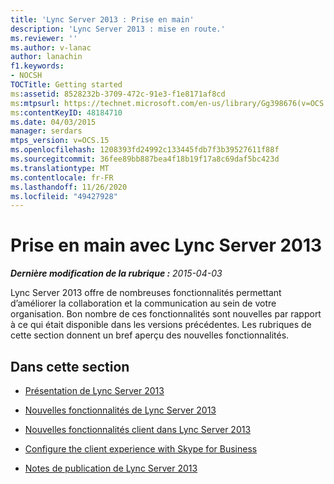 ```yaml
---
title: 'Lync Server 2013 : Prise en main'
description: 'Lync Server 2013 : mise en route.'
ms.reviewer: ''
ms.author: v-lanac
author: lanachin
f1.keywords:
- NOCSH
TOCTitle: Getting started
ms:assetid: 8528232b-3709-472c-91e3-f1e8171af8cd
ms:mtpsurl: https://technet.microsoft.com/en-us/library/Gg398676(v=OCS.15)
ms:contentKeyID: 48184710
ms.date: 04/03/2015
manager: serdars
mtps_version: v=OCS.15
ms.openlocfilehash: 1208393fd24992c133445fdb7f3b39527611f88f
ms.sourcegitcommit: 36fee89bb887bea4f18b19f17a8c69daf5bc423d
ms.translationtype: MT
ms.contentlocale: fr-FR
ms.lasthandoff: 11/26/2020
ms.locfileid: "49427928"
---
```

# <a name="getting-started-with-lync-server-2013"></a>Prise en main avec Lync Server 2013

<div data-xmlns="http://www.w3.org/1999/xhtml">

<div class="topic" data-xmlns="http://www.w3.org/1999/xhtml" data-msxsl="urn:schemas-microsoft-com:xslt" data-cs="https://msdn.microsoft.com/">

<div data-asp="https://msdn2.microsoft.com/asp">



</div>

<div id="mainSection">

<div id="mainBody">

<span> </span>

_**Dernière modification de la rubrique :** 2015-04-03_

Lync Server 2013 offre de nombreuses fonctionnalités permettant d’améliorer la collaboration et la communication au sein de votre organisation. Bon nombre de ces fonctionnalités sont nouvelles par rapport à ce qui était disponible dans les versions précédentes. Les rubriques de cette section donnent un bref aperçu des nouvelles fonctionnalités.

<div>

## <a name="in-this-section"></a>Dans cette section

  - [Présentation de Lync Server 2013](lync-server-2013-introduction.md)

  - [Nouvelles fonctionnalités de Lync Server 2013](lync-server-2013-new-features.md)

  - [Nouvelles fonctionnalités client dans Lync Server 2013](lync-server-2013-new-client-features.md)

  - [Configure the client experience with Skype for Business](configure-the-skype-for-business-client-in-lync-server-2013.md)

  - [Notes de publication de Lync Server 2013](lync-server-2013-release-notes.md)

</div>

</div>

<span> </span>

</div>

</div>

</div>

